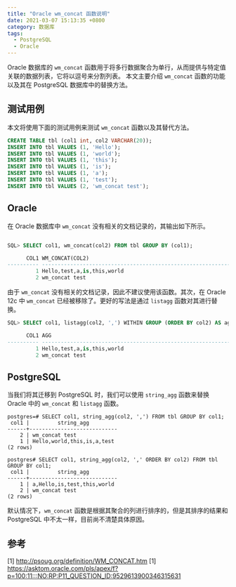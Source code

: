 ```yaml
---
title: "Oracle wm_concat 函数说明"
date: 2021-03-07 15:13:35 +0800
category: 数据库
tags:
  - PostgreSQL
  - Oracle
---
```


Oracle 数据库的 `wm_concat` 函数用于将多行数据聚合为单行，从而提供与特定值关联的数据列表，它将以逗号来分割列表。
本文主要介绍 `wm_concat` 函数的功能以及其在 PostgreSQL 数据库中的替换方法。

<!-- more -->

## 测试用例

本文将使用下面的测试用例来测试 `wm_concat` 函数以及其替代方法。

```SQL
CREATE TABLE tbl (col1 int, col2 VARCHAR(20));
INSERT INTO tbl VALUES (1, 'Hello');
INSERT INTO tbl VALUES (1, 'world');
INSERT INTO tbl VALUES (1, 'this');
INSERT INTO tbl VALUES (1, 'is');
INSERT INTO tbl VALUES (1, 'a');
INSERT INTO tbl VALUES (1, 'test');
INSERT INTO tbl VALUES (2, 'wm_concat test');
```

## Oracle

在 Oracle 数据库中 `wm_concat` 没有相关的文档记录的，其输出如下所示。

```SQL

SQL> SELECT col1, wm_concat(col2) FROM tbl GROUP BY (col1);

      COL1 WM_CONCAT(COL2)
---------- --------------------------------------------------------------------------------
         1 Hello,test,a,is,this,world
         2 wm_concat test

```

由于 `wm_concat` 没有相关的文档记录，因此不建议使用该函数。其次，在 Oracle 12c 中 `wm_concat` 已经被移除了。更好的写法是通过 `listagg` 函数对其进行替换。

```SQL
SQL> SELECT col1, listagg(col2, ',') WITHIN GROUP (ORDER BY col2) AS agg FROM tbl GROUP BY col1;

      COL1 AGG
---------- --------------------------------------------------------------------------------
         1 Hello,test,a,is,this,world
         2 wm_concat test

```

## PostgreSQL

当我们将其迁移到 PostgreSQL 时，我们可以使用 `string_agg` 函数来替换 Oracle 中的 `wm_concat` 和 `listagg` 函数。

```
postgres=# SELECT col1, string_agg(col2, ',') FROM tbl GROUP BY col1;
 col1 |         string_agg
------+----------------------------
    2 | wm_concat test
    1 | Hello,world,this,is,a,test
(2 rows)

postgres# SELECT col1, string_agg(col2, ',' ORDER BY col2) FROM tbl GROUP BY col1;
 col1 |         string_agg
------+----------------------------
    1 | a,Hello,is,test,this,world
    2 | wm_concat test
(2 rows)
```

默认情况下，`wm_concat` 函数是根据其聚合的列进行排序的，但是其排序的结果和 PostgreSQL 中不太一样，目前尚不清楚具体原因。

## 参考

[1] http://psoug.org/definition/WM_CONCAT.htm
[1] https://asktom.oracle.com/pls/apex/f?p=100:11:::NO:RP:P11_QUESTION_ID:9529613900346315631
